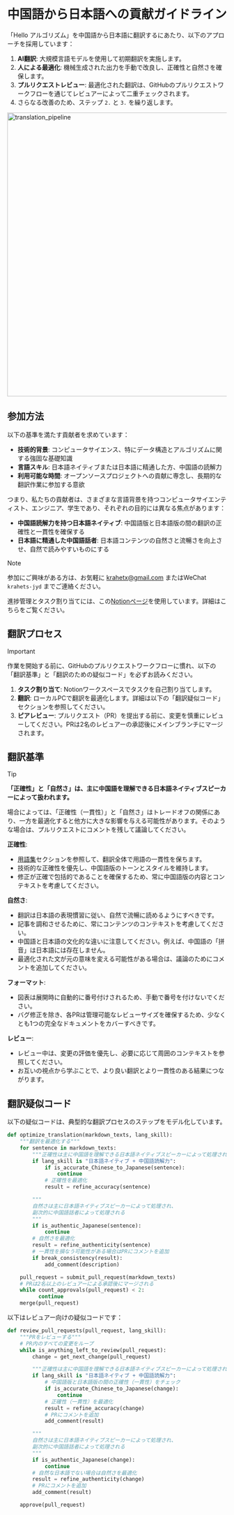 # 中国語から日本語への貢献ガイドライン

「Hello アルゴリズム」を中国語から日本語に翻訳するにあたり、以下のアプローチを採用しています：

1. **AI翻訳**: 大規模言語モデルを使用して初期翻訳を実施します。
2. **人による最適化**: 機械生成された出力を手動で改良し、正確性と自然さを確保します。
3. **プルリクエストレビュー**: 最適化された翻訳は、GitHubのプルリクエストワークフローを通じてレビュアーによって二重チェックされます。
4. さらなる改善のため、ステップ `2.` と `3.` を繰り返します。

<img width="650" alt="translation_pipeline" src="https://github.com/user-attachments/assets/201930ef-723e-4179-b670-e5a084a8211e">

## 参加方法

以下の基準を満たす貢献者を求めています：

- **技術的背景**: コンピュータサイエンス、特にデータ構造とアルゴリズムに関する強固な基礎知識
- **言語スキル**: 日本語ネイティブまたは日本語に精通した方、中国語の読解力
- **利用可能な時間**: オープンソースプロジェクトへの貢献に専念し、長期的な翻訳作業に参加する意欲

つまり、私たちの貢献者は、さまざまな言語背景を持つコンピュータサイエンティスト、エンジニア、学生であり、それぞれの目的には異なる焦点があります：

- **中国語読解力を持つ日本語ネイティブ**: 中国語版と日本語版の間の翻訳の正確性と一貫性を確保する
- **日本語に精通した中国語話者**: 日本語コンテンツの自然さと流暢さを向上させ、自然で読みやすいものにする

> [!note]
> 参加にご興味がある方は、お気軽に krahetx@gmail.com またはWeChat `krahets-jyd` までご連絡ください。
>
> 進捗管理とタスク割り当てには、この[Notionページ](https://hello-algo.notion.site/chinese-to-english)を使用しています。詳細はこちらをご覧ください。

## 翻訳プロセス

> [!important]
> 作業を開始する前に、GitHubのプルリクエストワークフローに慣れ、以下の「翻訳基準」と「翻訳のための疑似コード」を必ずお読みください。

1. **タスク割り当て**: Notionワークスペースでタスクを自己割り当てします。
2. **翻訳**: ローカルPCで翻訳を最適化します。詳細は以下の「翻訳疑似コード」セクションを参照してください。
3. **ピアレビュー**: プルリクエスト（PR）を提出する前に、変更を慎重にレビューしてください。PRは2名のレビュアーの承認後にメインブランチにマージされます。

## 翻訳基準

> [!tip]
> **「正確性」と「自然さ」は、主に中国語を理解できる日本語ネイティブスピーカーによって扱われます。**
>
> 場合によっては、「正確性（一貫性）」と「自然さ」はトレードオフの関係にあり、一方を最適化すると他方に大きな影響を与える可能性があります。そのような場合は、プルリクエストにコメントを残して議論してください。

**正確性**:

- [用語集](https://www.hello-algo.com/chapter_appendix/terminology/)セクションを参照して、翻訳全体で用語の一貫性を保ちます。
- 技術的な正確性を優先し、中国語版のトーンとスタイルを維持します。
- 修正が正確で包括的であることを確保するため、常に中国語版の内容とコンテキストを考慮してください。

**自然さ**:

- 翻訳は日本語の表現慣習に従い、自然で流暢に読めるようにすべきです。
- 記事を調和させるために、常にコンテンツのコンテキストを考慮してください。
- 中国語と日本語の文化的な違いに注意してください。例えば、中国語の「拼音」は日本語には存在しません。
- 最適化された文が元の意味を変える可能性がある場合は、議論のためにコメントを追加してください。

**フォーマット**:

- 図表は展開時に自動的に番号付けされるため、手動で番号を付けないでください。
- バグ修正を除き、各PRは管理可能なレビューサイズを確保するため、少なくとも1つの完全なドキュメントをカバーすべきです。

**レビュー**:

- レビュー中は、変更の評価を優先し、必要に応じて周囲のコンテキストを参照してください。
- お互いの視点から学ぶことで、より良い翻訳とより一貫性のある結果につながります。

## 翻訳疑似コード

以下の疑似コードは、典型的な翻訳プロセスのステップをモデル化しています。

```python
def optimize_translation(markdown_texts, lang_skill):
    """翻訳を最適化する"""
    for sentence in markdown_texts:
        """正確性は主に中国語を理解できる日本語ネイティブスピーカーによって処理される"""
        if lang_skill is "日本語ネイティブ + 中国語読解力":
            if is_accurate_Chinese_to_Japanese(sentence):
                continue
            # 正確性を最適化
            result = refine_accuracy(sentence)

        """
        自然さは主に日本語ネイティブスピーカーによって処理され、
        副次的に中国語話者によって処理される
        """
        if is_authentic_Japanese(sentence):
            continue
        # 自然さを最適化
        result = refine_authenticity(sentence)
        # 一貫性を損なう可能性がある場合はPRにコメントを追加
        if break_consistency(result):
            add_comment(description)

    pull_request = submit_pull_request(markdown_texts)
    # PRは2名以上のレビュアーによる承認後にマージされる
    while count_approvals(pull_request) < 2:
          continue
    merge(pull_request)
```

以下はレビュアー向けの疑似コードです：

```python
def review_pull_requests(pull_request, lang_skill):
    """PRをレビューする"""
    # PR内のすべての変更をループ
    while is_anything_left_to_review(pull_request):
        change = get_next_change(pull_request)

        """正確性は主に中国語を理解できる日本語ネイティブスピーカーによって処理される"""
        if lang_skill is "日本語ネイティブ + 中国語読解力":
            # 中国語版と日本語版の間の正確性（一貫性）をチェック
            if is_accurate_Chinese_to_Japanese(change):
                continue
            # 正確性（一貫性）を最適化
            result = refine_accuracy(change)
            # PRにコメントを追加
            add_comment(result)

        """
        自然さは主に日本語ネイティブスピーカーによって処理され、
        副次的に中国語話者によって処理される
        """
        if is_authentic_Japanese(change):
            continue
        # 自然な日本語でない場合は自然さを最適化
        result = refine_authenticity(change)
        # PRにコメントを追加
        add_comment(result)

    approve(pull_request)
```